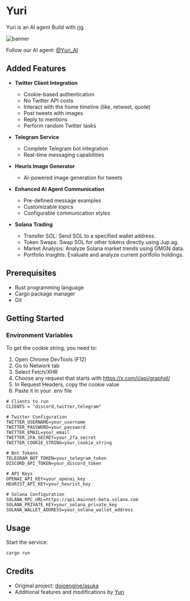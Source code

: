 # Yuri
Yuri is an AI agent Build with [rig](https://github.com/0xPlaygrounds/rig/)

![banner](https://pbs.twimg.com/profile_images/1875218329444536327/6CP9XGYs_400x400.jpg)

Follow our AI agent: [@Yuri_AI](https://x.com/YuriRig_)

## Added Features

- **Twitter Client Integration**
  - Cookie-based authentication
  - No Twitter API costs
  - Interact with the home timeline (like, retweet, quote)
  - Post tweets with images
  - Reply to mentions
  - Perform random Twitter tasks

- **Telegram Service**
  - Complete Telegram bot integration
  - Real-time messaging capabilities

- **Heuris Image Generator**
  - AI-powered image generation for tweets

- **Enhanced AI Agent Communication**
  - Pre-defined message examples
  - Customizable topics
  - Configurable communication styles

- **Solana Trading**
  - Transfer SOL: Send SOL to a specified wallet address.
  - Token Swaps: Swap SOL for other tokens directly using Jup.ag.
  - Market Analysis: Analyze Solana market trends using GMGN data.
  - Portfolio Insights: Evaluate and analyze current portfolio holdings.

## Prerequisites

- Rust programming language
- Cargo package manager
- Git

## Getting Started

### Environment Variables
To get the cookie string, you need to:
1. Open Chrome DevTools (F12)
2. Go to Network tab
3. Select Fetch/XHR
4. Choose any request that starts with https://x.com/i/api/graphql/
5. In Request Headers, copy the cookie value
6. Paste it in your .env file



```env
# Clients to run
CLIENTS = "discord,twitter,telegram"

# Twitter Configuration
TWITTER_USERNAME=your_username
TWITTER_PASSWORD=your_password
TWITTER_EMAIL=your_email
TWITTER_2FA_SECRET=your_2fa_secret
TWITTER_COOKIE_STRING=your_cookie_string

# Bot Tokens
TELEGRAM_BOT_TOKEN=your_telegram_token
DISCORD_API_TOKEN=your_discord_token

# API Keys
OPENAI_API_KEY=your_openai_key
HEURIST_API_KEY=your_heurist_key

# Solana Configuration
SOLANA_RPC_URL=https://api.mainnet-beta.solana.com
SOLANA_PRIVATE_KEY=your_solana_private_key
SOLANA_WALLET_ADDRESS=your_solana_wallet_address
```
## Usage

Start the service:
```bash
cargo run
```

## Credits

- Original project: [dojoengine/asuka](https://github.com/dojoengine/asuka)
- Additional features and modifications by [Yuri](https://github.com/transitite/YuriRig_)
